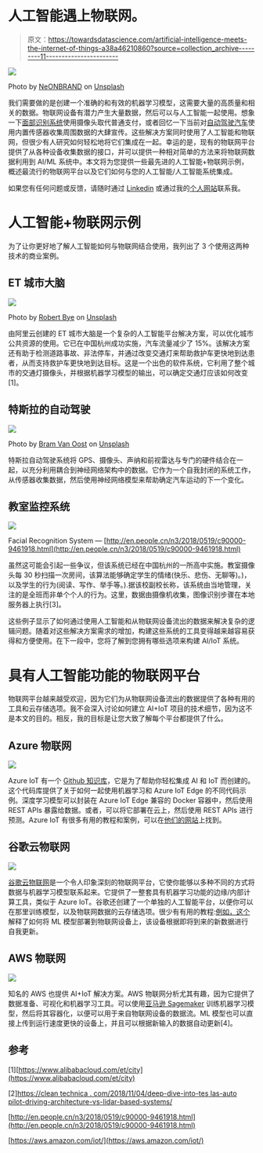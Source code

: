 # 人工智能遇上物联网。

> 原文：<https://towardsdatascience.com/artificial-intelligence-meets-the-internet-of-things-a38a46210860?source=collection_archive---------11----------------------->

![](img/f1cbd86088676952ed1740090823c839.png)

Photo by [NeONBRAND](https://unsplash.com/@neonbrand?utm_source=medium&utm_medium=referral) on [Unsplash](https://unsplash.com?utm_source=medium&utm_medium=referral)

我们需要做的是创建一个准确的和有效的机器学习模型，这需要大量的高质量和相关的数据。物联网设备有潜力产生大量数据，然后可以与人工智能一起使用。想象一下[面部识别系统](https://www.bbc.co.uk/news/av/technology-40676084/how-facial-recognition-could-replace-train-tickets)使用摄像头取代普通支付，或者回忆一下当前对[自动驾驶汽车](https://www.youtube.com/watch?v=jWreyC2l-dw)使用内置传感器收集周围数据的大肆宣传。这些解决方案同时使用了人工智能和物联网，但很少有人研究如何轻松地将它们集成在一起。幸运的是，现有的物联网平台提供了从各种设备收集数据的接口，并可以提供一种相对简单的方法来将物联网数据利用到 AI/ML 系统中。本文将为您提供一些最先进的人工智能+物联网示例，概述最流行的物联网平台以及它们如何与您的人工智能/人工智能系统集成。

如果您有任何问题或反馈，请随时通过 [Linkedin](http://www.linkedin.com/in/kacperkubara) 或通过我的[个人网站](http://www.kacperkubara.com)联系我。

# 人工智能+物联网示例

为了让你更好地了解人工智能如何与物联网结合使用，我列出了 3 个使用这两种技术的商业案例。

## ET 城市大脑

![](img/e53b125c2e75857980223c3f30e76cf0.png)

Photo by [Robert Bye](https://unsplash.com/@robertbye?utm_source=medium&utm_medium=referral) on [Unsplash](https://unsplash.com?utm_source=medium&utm_medium=referral)

由阿里云创建的 ET 城市大脑是一个复杂的人工智能平台解决方案，可以优化城市公共资源的使用。它已在中国杭州成功实施，汽车流量减少了 15%。该解决方案还有助于检测道路事故、非法停车，并通过改变交通灯来帮助救护车更快地到达患者，从而支持救护车更快地到达目标。这是一个出色的软件系统，它利用了整个城市的交通灯摄像头，并根据机器学习模型的输出，可以确定交通灯应该如何改变[1]。

## 特斯拉的自动驾驶

![](img/e0ba44c6de2a8e960eb1b3b47e6475be.png)

Photo by [Bram Van Oost](https://unsplash.com/@ort?utm_source=medium&utm_medium=referral) on [Unsplash](https://unsplash.com?utm_source=medium&utm_medium=referral)

特斯拉自动驾驶系统将 GPS、摄像头、声纳和前视雷达与专门的硬件结合在一起，以充分利用耦合到神经网络架构中的数据。它作为一个自我封闭的系统工作，从传感器收集数据，然后使用神经网络模型来帮助确定汽车运动的下一个变化。

## 教室监控系统

![](img/22504dea5e842398edc5f87e6bf0871e.png)

Facial Recognition System — [http://en.people.cn/n3/2018/0519/c90000-9461918.html](http://en.people.cn/n3/2018/0519/c90000-9461918.html)

虽然这可能会引起一些争议，但该系统已经在中国杭州的一所高中实施。教室摄像头每 30 秒扫描一次房间，该算法能够确定学生的情绪(快乐、悲伤、无聊等)。)，以及学生的行为(阅读、写作、举手等。).据该校副校长称，该系统由当地管理，关注的是全班而非单个个人的行为。这里，数据由摄像机收集，图像识别步骤在本地服务器上执行[3]。

这些例子显示了如何通过使用人工智能和从物联网设备流出的数据来解决复杂的逻辑问题。随着对这些解决方案需求的增加，构建这些系统的工具变得越来越容易获得和方便使用。在下一段中，您将了解到您拥有哪些选项来构建 AI/IoT 系统。

# 具有人工智能功能的物联网平台

物联网平台越来越受欢迎，因为它们为从物联网设备流出的数据提供了各种有用的工具和云存储选项。我不会深入讨论如何建立 AI+IoT 项目的技术细节，因为这不是本文的目的。相反，我的目标是让您大致了解每个平台都提供了什么。

## Azure 物联网

![](img/3ff6f318c0afe278a7121577df702a2f.png)

Azure IoT 有一个 [Github 知识库](https://github.com/Azure/ai-toolkit-iot-edge)，它是为了帮助你轻松集成 AI 和 IoT 而创建的。这个代码库提供了关于如何一起使用机器学习和 Azure IoT Edge 的不同代码示例。深度学习模型可以封装在 Azure IoT Edge 兼容的 Docker 容器中，然后使用 REST APIs 暴露给数据。或者，可以将它部署在云上，然后使用 REST APIs 进行预测。Azure IoT 有很多有用的教程和案例，可以在[他们的网站](https://docs.microsoft.com/en-gb/azure/iot-edge/tutorial-machine-learning-edge-01-intro)上找到。

## 谷歌云物联网

![](img/d4361538a95ad494518240462e0a1d63.png)

[谷歌云物联网](https://cloud.google.com/solutions/iot/)是一个令人印象深刻的物联网平台，它使你能够以多种不同的方式将数据与机器学习模型联系起来。它提供了一整套具有机器学习功能的边缘/内部计算工具，类似于 Azure IoT。谷歌还创建了一个单独的人工智能平台，以便你可以在那里训练模型，以及物联网数据的云存储选项。很少有有用的教程:[例如，这个](https://cloud.google.com/solutions/automating-iot-machine-learning)解释了如何将 ML 模型部署到物联网设备上，该设备根据即将到来的新数据进行自我更新。

## AWS 物联网

![](img/71d8f2dbea77490cbab1ffbfed02c5b8.png)

知名的 AWS 也提供 AI+IoT 解决方案。AWS 物联网分析尤其有趣，因为它提供了数据准备、可视化和机器学习工具。可以使用[亚马逊 Sagemaker](https://aws.amazon.com/sagemaker/) 训练机器学习模型，然后将其容器化，以便可以用于来自物联网设备的数据流。ML 模型也可以直接上传到运行速度更快的设备上，并且可以根据新输入的数据自动更新[4]。

## 参考

[1][https://www.alibabacloud.com/et/city](https://www.alibabacloud.com/et/city)

[2][https://clean technica . com/2018/11/04/deep-dive-into-tes las-auto pilot-driving-architecture-vs-lidar-based-systems/](https://cleantechnica.com/2018/11/04/deep-dive-into-teslas-autopilot-self-driving-architecture-vs-lidar-based-systems/)

[http://en.people.cn/n3/2018/0519/c90000-9461918.html](http://en.people.cn/n3/2018/0519/c90000-9461918.html)

[https://aws.amazon.com/iot/](https://aws.amazon.com/iot/)